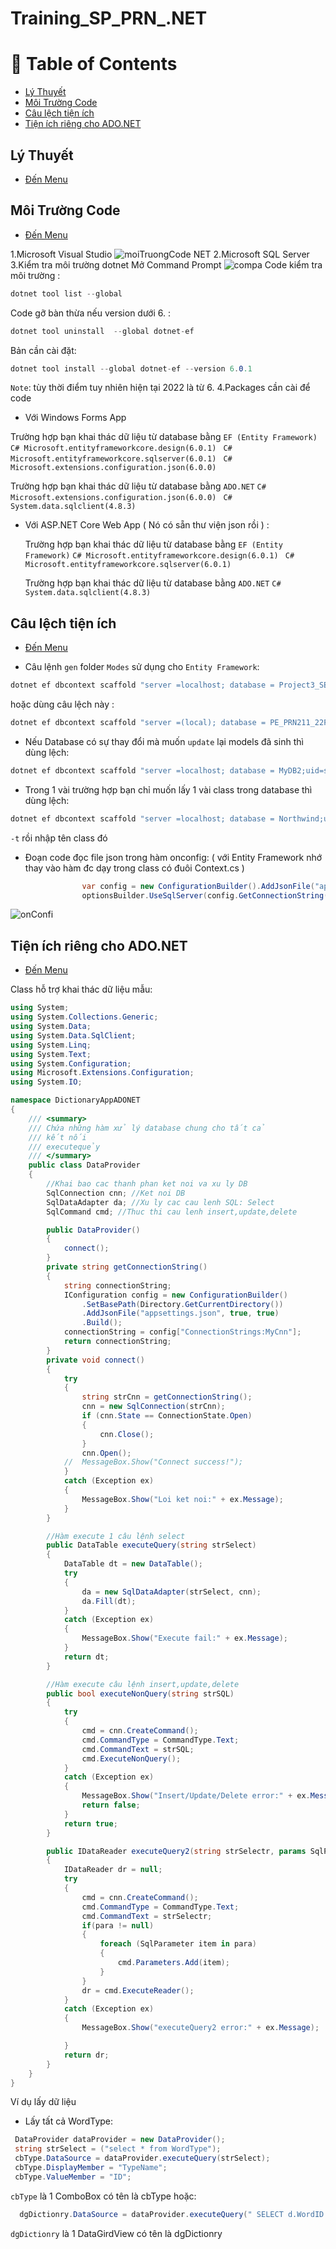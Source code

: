 # Training_SP_PRN_.NET

# :notebook_with_decorative_cover: Table of Contents
- [Lý Thuyết](#Lý-Thuyết)
- [Môi Trường Code](#Môi-Trường-Code)
- [Câu lệch tiện ích](#Câu-lệch-tiện-ích)
- [Tiện ích riêng cho ADO.NET](#tiện-ích-riêng-cho-adonet)
## Lý Thuyết
- [Đến Menu](#notebook_with_decorative_cover-Table-of-Contents)

## Môi Trường Code
- [Đến Menu](#notebook_with_decorative_cover-Table-of-Contents)

 1.Microsoft Visual Studio
 ![moiTruongCode NET](https://user-images.githubusercontent.com/85175337/211482817-51ba2afb-8885-443d-ba1b-938d406c182f.png)
 2.Microsoft SQL Server
 3.Kiểm tra môi trường dotnet
 Mở Command Prompt
 ![compa](https://user-images.githubusercontent.com/85175337/211512804-849a33f3-3943-441e-88e9-6a9e44ea8194.png)
Code kiểm tra môi trường : 
```C#
dotnet tool list --global
```
Code gỡ bàn thừa nếu version dưới 6. : 
```C#
dotnet tool uninstall  --global dotnet-ef
```
Bản cần cài đặt:
```C#
dotnet tool install --global dotnet-ef --version 6.0.1
 ```
 `Note`: tùy thời điểm tuy nhiên hiện tại 2022 là từ 6.
 4.Packages cần cài để code
 - Với Windows Forms App 
 
 Trường hợp bạn khai thác dữ liệu từ database bằng `EF (Entity Framework)`
 ```C# Microsoft.entityframeworkcore.design(6.0.1) ```
 ```C# Microsoft.entityframeworkcore.sqlserver(6.0.1) ```
 ```C# Microsoft.extensions.configuration.json(6.0.0) ```
 
 Trường hợp bạn khai thác dữ liệu từ database bằng `ADO.NET` 
 ```C# Microsoft.extensions.configuration.json(6.0.0) ```
 ```C# System.data.sqlclient(4.8.3) ```
 
- Với ASP.NET Core Web App ( Nó có sẵn thư viện json rồi ) :

   Trường hợp bạn khai thác dữ liệu từ database bằng `EF (Entity Framework)`
 ```C# Microsoft.entityframeworkcore.design(6.0.1) ```
 ```C# Microsoft.entityframeworkcore.sqlserver(6.0.1) ``` 
 
  Trường hợp bạn khai thác dữ liệu từ database bằng `ADO.NET` 
 ```C# System.data.sqlclient(4.8.3) ```
 
## Câu lệch tiện ích
- [Đến Menu](#notebook_with_decorative_cover-Table-of-Contents)

- Câu lệnh `gen` folder `Modes` sử dụng cho `Entity Framework`:
```C#
dotnet ef dbcontext scaffold "server =localhost; database = Project3_SE1631;uid=sa;pwd=123;" Microsoft.EntityFrameworkCore.SqlServer --output-dir Models
```
hoặc dùng câu lệch này :
```C#
dotnet ef dbcontext scaffold "server =(local); database = PE_PRN211_22FallB5;uid=sa;pwd=123;TrustServerCertificate=true" Microsoft.EntityFrameworkCore.SqlServer --output-dir Models
```

- Nếu Database có sự thay đổi mà muốn `update` lại models đã sinh thì dùng lệch: 
```C#
dotnet ef dbcontext scaffold "server =localhost; database = MyDB2;uid=sa;pwd=123;TrustServerCertificate=true" Microsoft.EntityFrameworkCore.SqlServer -o Models -f  
```

- Trong 1 vài trường hợp bạn chỉ muốn lấy 1 vài class trong database thì dùng lệch: 
```C#
dotnet ef dbcontext scaffold "server =localhost; database = Northwind;uid=sa;pwd=123;TrustServerCertificate=true" Microsoft.EntityFrameworkCore.SqlServer -o Models -t class1
```
`-t` rồi nhập tên class đó

- Đoạn code đọc file json trong hàm onconfig: ( với Entity Framework nhớ thay vào hàm đc dạy trong class có đuôi Context.cs )
```C#
                var config = new ConfigurationBuilder().AddJsonFile("appsettings.json").Build();
                optionsBuilder.UseSqlServer(config.GetConnectionString("MyCnn"));
```
![onConfi](https://user-images.githubusercontent.com/85175337/211485282-ff519b5a-2b36-4206-b1e1-afe66c9fd940.png)
## Tiện ích riêng cho ADO.NET
- [Đến Menu](#notebook_with_decorative_cover-Table-of-Contents)

Class hỗ trợ khai thác dữ liệu mẫu: 
```c#
using System;
using System.Collections.Generic;
using System.Data;
using System.Data.SqlClient;
using System.Linq;
using System.Text;
using System.Configuration;
using Microsoft.Extensions.Configuration;
using System.IO;

namespace DictionaryAppADONET
{
    /// <summary>
    /// Chứa những hàm xử lý database chung cho tất cả
    /// kết nối
    /// executequẻy
    /// </summary>
    public class DataProvider
    {
        //Khai bao cac thanh phan ket noi va xu ly DB
        SqlConnection cnn; //Ket noi DB
        SqlDataAdapter da; //Xu ly cac cau lenh SQL: Select
        SqlCommand cmd; //Thuc thi cau lenh insert,update,delete

        public DataProvider()
        {
            connect();
        }
        private string getConnectionString()
        {
            string connectionString;
            IConfiguration config = new ConfigurationBuilder()
                .SetBasePath(Directory.GetCurrentDirectory())
                .AddJsonFile("appsettings.json", true, true)
                .Build();
            connectionString = config["ConnectionStrings:MyCnn"];
            return connectionString;
        }
        private void connect()
        {
            try
            {
                string strCnn = getConnectionString();
                cnn = new SqlConnection(strCnn);
                if (cnn.State == ConnectionState.Open)
                {
                    cnn.Close();
                }
                cnn.Open();
            //  MessageBox.Show("Connect success!");
            }
            catch (Exception ex)
            {
                MessageBox.Show("Loi ket noi:" + ex.Message);
            }
        }

        //Hàm execute 1 câu lệnh select
        public DataTable executeQuery(string strSelect)
        {
            DataTable dt = new DataTable();
            try
            {
                da = new SqlDataAdapter(strSelect, cnn);
                da.Fill(dt);
            }
            catch (Exception ex)
            {
                MessageBox.Show("Execute fail:" + ex.Message);
            }
            return dt;
        }

        //Hàm execute câu lệnh insert,update,delete
        public bool executeNonQuery(string strSQL)
        {
            try
            {
                cmd = cnn.CreateCommand();
                cmd.CommandType = CommandType.Text;
                cmd.CommandText = strSQL;
                cmd.ExecuteNonQuery();
            }
            catch (Exception ex)
            {
                MessageBox.Show("Insert/Update/Delete error:" + ex.Message);
                return false;
            }
            return true;
        }

        public IDataReader executeQuery2(string strSelectr, params SqlParameter[] para)
        {
            IDataReader dr = null;
            try
            {
                cmd = cnn.CreateCommand();
                cmd.CommandType = CommandType.Text;
                cmd.CommandText = strSelectr;
                if(para != null)
                {
                    foreach (SqlParameter item in para)
                    {
                        cmd.Parameters.Add(item);
                    }
                }
                dr = cmd.ExecuteReader();
            }
            catch (Exception ex)
            {
                MessageBox.Show("executeQuery2 error:" + ex.Message);

            }
            return dr;
        }
    }
}
```
Ví dụ lấy dữ liệu 
- Lấy tất cả WordType:
```C#
 DataProvider dataProvider = new DataProvider();
 string strSelect = ("select * from WordType");
 cbType.DataSource = dataProvider.executeQuery(strSelect);
 cbType.DisplayMember = "TypeName";
 cbType.ValueMember = "ID";
```
`cbType` là 1 ComboBox có tên là cbType
hoặc: 
```C#
  dgDictionry.DataSource = dataProvider.executeQuery(" SELECT d.WordID , d.Word, d.Meaning , d.EditDate, w.TypeName\n  FROM Dictionary d JOIN WordType w ON d.ID 
```
`dgDictionry` là 1 DataGirdView có tên là dgDictionry







